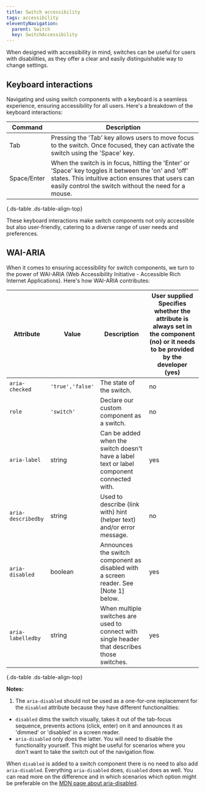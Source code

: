 ```yaml
---
title: Switch accessibility
tags: accessibility
eleventyNavigation:
  parent: Switch
  key: SwitchAccessibility
---
```

<section>

When designed with accessibility in mind, switches can be useful for users with disabilities, as they offer a clear and easily distinguishable way to change settings.

</section>

<section>

## Keyboard interactions

Navigating and using switch components with a keyboard is a seamless experience, ensuring accessibility for all users. Here's a breakdown of the keyboard interactions:

<div class="ds-table-wrapper">

|Command|Description|
|-|-|
|Tab|Pressing the 'Tab' key allows users to move focus to the switch. Once focused, they can activate the switch using the 'Space' key.|
|Space/Enter|When the switch is in focus, hitting the 'Enter' or 'Space' key toggles it between the 'on' and 'off' states. This intuitive action ensures that users can easily control the switch without the need for a mouse.|

{.ds-table .ds-table-align-top}

</div>

These keyboard interactions make switch components not only accessible but also user-friendly, catering to a diverse range of user needs and preferences.

</section>

<section> 

## WAI-ARIA

When it comes to ensuring accessibility for switch components, we turn to the power of WAI-ARIA (Web Accessibility Initiative - Accessible Rich Internet Applications). Here's how WAI-ARIA contributes:

<div class="ds-table-wrapper">

|Attribute|Value|Description|User supplied  <sl-icon name="info" aria-describedby="tooltip1" size="md"></sl-icon><sl-tooltip id="tooltip1">Specifies whether the attribute is always set in the component (no) or it needs to be provided by the developer (yes)</sl-tooltip>|
|-|-|-|-|
|`aria-checked`|`'true','false'`|The state of the switch.|no|
|`role`|`'switch'`|Declare our custom component as a switch.|no|
|`aria-label`|string|Can be added when the switch doesn't have a label text or label component connected with.|yes|
|`aria-describedby`|string|Used to describe (link with) hint (helper text) and/or error message.|no|
|`aria-disabled`|boolean|Announces the switch component as disabled with a screen reader. See [Note 1] below.|yes|
|`aria-labelledby`|string|When multiple switches are used to connect with single header that describes those switches.|yes|

{.ds-table .ds-table-align-top}

</div>

**Notes:**
1. The `aria-disabled` should not be used as a one-for-one replacement for the `disabled` attribute because they have different functionalities:

- `disabled` dims the switch visually, takes it out of the tab-focus sequence, prevents actions (click, enter) on it and announces it as 'dimmed' or 'disabled' in a screen reader.
- `aria-disabled` only does the latter. You will need to disable the functionality yourself. This might be useful for scenarios where you don't want to take the switch out of the navigation flow.

When `disabled` is added to a switch component there is no need to also add `aria-disabled`. Everything `aria-disabled` does, `disabled` does as well. You can read more on the difference and in which scenarios which option might be preferable on the [MDN page about aria-disabled](https://developer.mozilla.org/en-US/docs/Web/Accessibility/ARIA/Attributes/aria-disabled).
</section>
